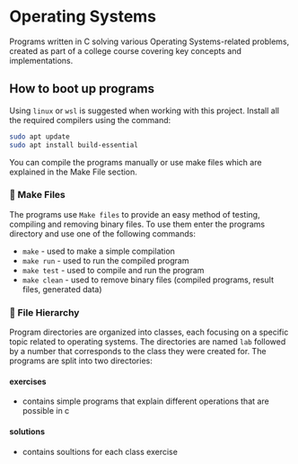 # Operating Systems

Programs written in C solving various Operating Systems-related problems, created as part of a college course covering key concepts and implementations.

## How to boot up programs

Using ``linux`` or ``wsl`` is suggested when working with this project. Install all the required compilers using the command:
```bash
sudo apt update  
sudo apt install build-essential 
```
You can compile the programs manually or use make files which are explained in the Make File section.

### 📄 Make Files
The programs use ``Make files`` to provide an easy method of testing, compiling and removing binary files. To use them enter the programs directory and use one of the following commands:
- ``make`` - used to make a simple compilation
- ``make run`` - used to run the compiled program
- ``make test`` - used to compile and run the program
- ``make clean`` - used to remove binary files (compiled programs, result files, generated data)

### 📂 File Hierarchy
Program directories are organized into classes, each focusing on a specific topic related to operating systems. The directories are named ``lab`` followed by a number that corresponds to the class they were created for. The programs are split into two directories:

#### exercises
- contains simple programs that explain different operations that are possible in c

#### solutions
- contains soultions for each class exercise
